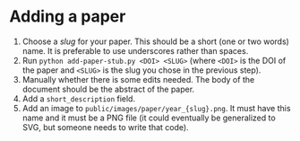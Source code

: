 # Adding a paper

1. Choose a _slug_ for your paper. This should be a short (one or two words)
   name. It is preferable to use underscores rather than spaces.
2. Run `python add-paper-stub.py <DOI> <SLUG>` (where `<DOI>` is the DOI of the
   paper and `<SLUG>` is the slug you chose in the previous step).
3. Manually whether there is some edits needed. The body of the document should
   be the abstract of the paper.
4. Add a `short_description` field.
5. Add an image to `public/images/paper/year_{slug}.png`. It must have this
   name and it must be a PNG file (it could eventually be generalized to SVG,
   but someone needs to write that code).

